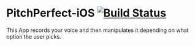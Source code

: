 # PitchPerfect-iOS [![Build Status](https://travis-ci.org/vallchri10/PitchPerfect.svg?branch=master)](https://travis-ci.org/vallchri10/PitchPerfect)
This App records your voice and then manipulates it depending on what option the user picks.

